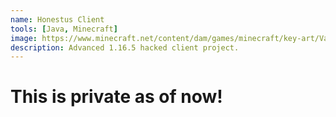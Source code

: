 ```yaml
---
name: Honestus Client
tools: [Java, Minecraft]
image: https://www.minecraft.net/content/dam/games/minecraft/key-art/Vanilla-PMP_Collection-Carousel-0_Buzzy-Bees_1280x768.jpg
description: Advanced 1.16.5 hacked client project.
---
```


# This is private as of now!

